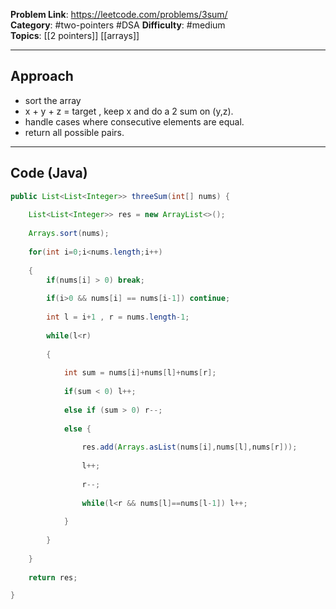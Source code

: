  
**Problem Link**: https://leetcode.com/problems/3sum/  
**Category**: #two-pointers  #DSA
**Difficulty**: #medium   
**Topics**: [[2 pointers]]  [[arrays]]

---

## Approach

- sort the array
- x + y + z = target , keep x and do a 2 sum on (y,z).
- handle cases where consecutive elements are equal.
- return all possible pairs.

---

## Code (Java)

```java
public List<List<Integer>> threeSum(int[] nums) {
	
	List<List<Integer>> res = new ArrayList<>();
	
	Arrays.sort(nums);
	
	for(int i=0;i<nums.length;i++)
	
	{
		if(nums[i] > 0) break;
		
		if(i>0 && nums[i] == nums[i-1]) continue;
		
		int l = i+1 , r = nums.length-1;
		
		while(l<r)
		
		{
		
			int sum = nums[i]+nums[l]+nums[r];
			
			if(sum < 0) l++;
			
			else if (sum > 0) r--;
			
			else {
			
				res.add(Arrays.asList(nums[i],nums[l],nums[r]));
				
				l++;
				
				r--;
				
				while(l<r && nums[l]==nums[l-1]) l++;
			
			}
		
		}
		
	}
	
	return res;

}

```


